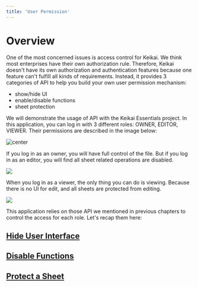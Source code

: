 ```yaml
---
title: 'User Permission'
---
```


# Overview

One of the most concerned issues is access control for Keikai. We think
most enterprises have their own authorization rule. Therefore, Keikai
doesn't have its own authorization and authentication features because
one feature can't fulfill all kinds of requirements. Instead, it
provides 3 categories of API to help you build your own user permission
mechanism:

  - show/hide UI
  - enable/disable functions
  - sheet protection

We will demonstrate the usage of API with the Keikai Essentials project.
In this application, you can log in with 3 different roles: OWNER,
EDITOR, VIEWER. Their permissions are described in the image below:

![center]({{site.devref_image_folder}}/Zss-essentials-login.png)

If you log in as an owner, you will have full control of the file. But
if you log in as an editor, you will find all sheet related operations
are disabled.

![]({{site.devref_image_folder}}/Zss-essentials-editor.png)

When you log in as a viewer, the only thing you can do is viewing.
Because there is no UI for edit, and all sheets are protected from
editing.

![]({{site.devref_image_folder}}/Zss-essentials-viewer.png)

This application relies on those API we mentioned in previous chapters
to control the access for each role. Let's recap them here:

## [Hide User Interface](Control_Components)
## [Disable Functions](Disable_Functions)
## [Protect a Sheet](Protection)
